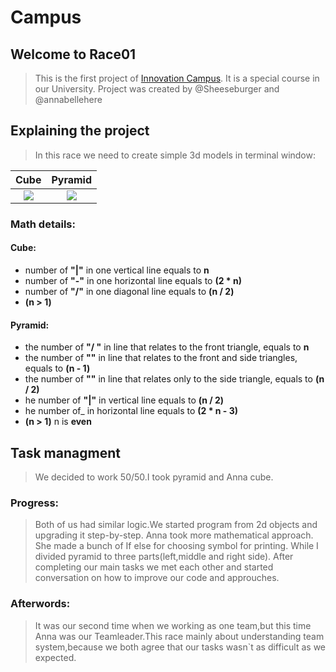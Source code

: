 # Campus

## Welcome to Race01
>This is the first project of [Innovation Campus](https://www.kpi.kharkov.ua/rus/2021/01/21/innovation-campus-ntu-hpi-pervyj-etap/). It is a special course in our University.
> Project was created by @Sheeseburger and @annabellehere
## Explaining the project 
>In this race we need to create simple 3d models in terminal window:

| Cube | Pyramid |
| :---: | :---: | 
| <img src ="https://i.imgur.com/Ph6TdNO.png"> | <img src ="https://i.imgur.com/TROR27y.png"> |


### Math details:
#### Cube:
- number of **"|"**  in one vertical line equals to **n**
- number of **"-"**  in one horizontal line equals to **(2 * n)**
- number of **"/"**  in one diagonal line equals to **(n / 2)**
- **(n > 1)**

#### Pyramid: 
- the number of **"/ "** in line that relates to the front triangle, equals to **n**
- the number of **"\"**  in line that relates to the front and side triangles, equals to **(n - 1)**
- the number of **"\"**  in line that relates only to the side triangle, equals to **(n / 2)**
- he number of **"|"**  in vertical line equals to **(n / 2)**
- he number of_  in horizontal line equals to **(2 * n - 3)**
- **(n > 1)** n is **even**

## Task managment
> We decided to work 50/50.I took pyramid and Anna cube.

### Progress: 
> Both of us had similar logic.We started program from 2d objects and upgrading it step-by-step. Anna took more mathematical approach. She made a bunch of If else for choosing symbol for printing. While I divided pyramid to three parts(left,middle and right side). After completing our main tasks we met each other and started conversation on how to improve our code and approuches.


### Afterwords: 
> It was our second time when we working as one team,but this time Anna was our Teamleader.This race mainly about understanding team system,because we both agree that our tasks wasn`t as difficult as we expected.
